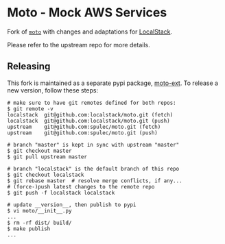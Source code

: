 # Moto - Mock AWS Services

Fork of [`moto`](https://github.com/spulec/moto) with changes and adaptations for [LocalStack](https://github.com/localstack/localstack).

Please refer to the upstream repo for more details.

## Releasing

This fork is maintained as a separate pypi package, [moto-ext](https://pypi.org/project/moto-ext). To release a new version, follow these steps:
```
# make sure to have git remotes defined for both repos: 
$ git remote -v
localstack	git@github.com:localstack/moto.git (fetch)
localstack	git@github.com:localstack/moto.git (push)
upstream	git@github.com:spulec/moto.git (fetch)
upstream	git@github.com:spulec/moto.git (push)

# branch "master" is kept in sync with upstream "master"
$ git checkout master
$ git pull upstream master

# branch "localstack" is the default branch of this repo
$ git checkout localstack
$ git rebase master  # resolve merge conflicts, if any...
# (force-)push latest changes to the remote repo
$ git push -f localstack localstack

# update __version__, then publish to pypi
$ vi moto/__init__.py
...
$ rm -rf dist/ build/
$ make publish
...
```
